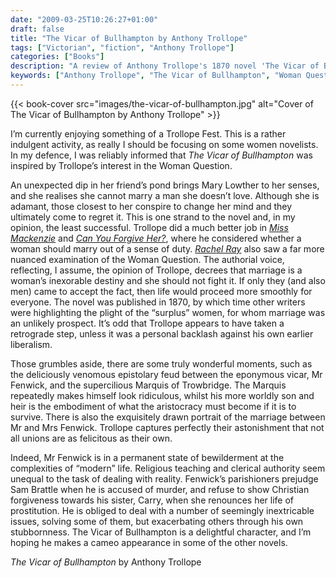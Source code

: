 ```yaml
---
date: "2009-03-25T10:26:27+01:00"
draft: false
title: "The Vicar of Bullhampton by Anthony Trollope"
tags: ["Victorian", "fiction", "Anthony Trollope"]
categories: ["Books"]
description: "A review of Anthony Trollope's 1870 novel 'The Vicar of Bullhampton,' exploring Mary Lowther's marriage dilemma and Vicar Fenwick's struggles with Christian forgiveness. Discover Trollope's complex examination of the Woman Question and social morality."
keywords: ["Anthony Trollope", "The Vicar of Bullhampton", "Woman Question", "Mary Lowther", "Mr Fenwick", "Victorian marriage", "Christian forgiveness", "prostitution", "social morality"]
---
```


{{< book-cover src="images/the-vicar-of-bullhampton.jpg" alt="Cover of The Vicar of Bullhampton by Anthony Trollope" >}}

I’m currently enjoying something of a Trollope Fest. This is a rather indulgent activity, as really I should be focusing on some women novelists. In my defence, I was reliably informed that _The Vicar of Bullhampton_ was inspired by Trollope’s interest in the Woman Question.

An unexpected dip in her friend’s pond brings Mary Lowther to her senses, and she realises she cannot marry a man she doesn’t love. Although she is adamant, those closest to her conspire to change her mind and they ultimately come to regret it. This is one strand to the novel and, in my opinion, the least successful. Trollope did a much better job in [_Miss Mackenzie_](/posts/miss-mackenzie/) and [_Can You Forgive Her?_](/posts/can-you-forgive-her/), where he considered whether a woman should marry out of a sense of duty. [_Rachel Ray_](/posts/rachel-ray/) also saw a far more nuanced examination of the Woman Question. The authorial voice, reflecting, I assume, the opinion of Trollope, decrees that marriage is a woman’s inexorable destiny and she should not fight it. If only they (and also men) came to accept the fact, then life would proceed more smoothly for everyone. The novel was published in 1870, by which time other writers were highlighting the plight of the “surplus” women, for whom marriage was an unlikely prospect. It’s odd that Trollope appears to have taken a retrograde step, unless it was a personal backlash against his own earlier liberalism.

Those grumbles aside, there are some truly wonderful moments, such as the deliciously venomous epistolary feud between the eponymous vicar, Mr Fenwick, and the supercilious Marquis of Trowbridge.  The Marquis repeatedly makes himself look ridiculous, whilst his more worldly son and heir is the embodiment of what the aristocracy must become if it is to survive. There is also the exquisitely drawn portrait of the marriage between Mr and Mrs Fenwick. Trollope captures perfectly their astonishment that not all unions are as felicitous as their own.

Indeed, Mr Fenwick is in a permanent state of bewilderment at the complexities of “modern” life.  Religious teaching and clerical authority seem unequal to the task of dealing with reality. Fenwick’s parishioners prejudge Sam Brattle when he is accused of murder, and refuse to show Christian forgiveness towards his sister, Carry, when she renounces her life of prostitution. He is obliged to deal with a number of seemingly inextricable issues, solving some of them, but exacerbating others through his own stubbornness. The Vicar of Bullhampton is a delightful character, and I’m hoping he makes a cameo appearance in some of the other novels.

_The Vicar of Bullhampton_ by Anthony Trollope